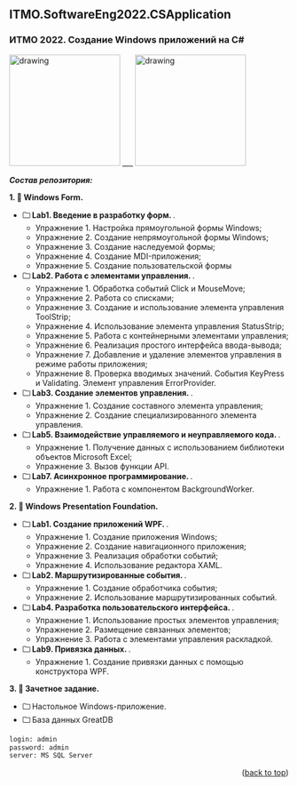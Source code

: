 <a name="readme-top"></a>
## ITMO.SoftwareEng2022.CSApplication 	   	
### ИТМО 2022. Создание Windows приложений на C#

<img src="https://ie.wampi.ru/2022/09/26/WF.jpg" alt="drawing" width="200"/> ___ <img src="https://ic.wampi.ru/2022/09/26/wpf.png" alt="drawing" width="200"/>

***Состав репозитория:***

<strong>1. &#128194; Windows Form. </strong> 

+ <strong>&#128448; Lab1. Введение в разработку форм. </strong>. 
  * Упражнение 1. Настройка прямоугольной формы Windows;
  * Упражнение 2. Создание непрямоугольной формы Windows;
  * Упражнение 3. Создание наследуемой формы;
  * Упражнение 4. Создание MDI-приложения;
  * Упражнение 5. Создание пользовательской формы
+ <strong>&#128448; Lab2. Работа с элементами управления. </strong>. 
  * Упражнение 1. Обработка событий Click и MouseMove;
  * Упражнение 2. Работа со списками;
  * Упражнение 3. Создание и использование элемента управления ToolStrip;
  * Упражнение 4. Использование элемента управления StatusStrip;
  * Упражнение 5. Работа с контейнерными элементами управления;
  * Упражнение 6. Реализация простого интерфейса ввода-вывода;
  * Упражнение 7. Добавление и удаление элементов управления в режиме работы приложения;
  * Упражнение 8. Проверка вводимых значений. События KeyPress и Validating. Элемент управления ErrorProvider.
+ <strong>&#128448; Lab3. Создание элементов управления. </strong>. 
  * Упражнение 1. Создание составного элемента управления;
  * Упражнение 2. Создание специализированного элемента управления.
+ <strong>&#128448; Lab5. Взаимодействие управляемого и неуправляемого кода. </strong>. 
  * Упражнение 1. Получение данных с использованием библиотеки объектов Microsoft Excel;
  * Упражнение 3. Вызов функции API.
+ <strong>&#128448; Lab7. Асинхронное программирование. </strong>. 
  * Упражнение 1. Работа с компонентом BackgroundWorker.

<strong>2. &#128194; Windows Presentation Foundation. </strong> 

+ <strong>&#128448; Lab1. Создание приложений WPF. </strong>. 
  * Упражнение 1. Создание приложения Windows;
  * Упражнение 2. Создание навигационного приложения;
  * Упражнение 3. Реализация обработки событий;
  * Упражнение 4. Использование редактора XAML.
+ <strong>&#128448; Lab2. Маршрутизированные события. </strong>. 
  * Упражнение 1. Создание обработчика события;
  * Упражнение 2. Использование маршрутизированных событий.
+ <strong>&#128448; Lab4. Разработка пользовательского интерфейса. </strong>. 
  * Упражнение 1. Использование простых элементов управления;
  * Упражнение 2. Размещение связанных элементов;
  * Упражнение 3. Работа с элементами управления раскладкой.
+ <strong>&#128448; Lab9. Привязка данных. </strong>. 
  * Упражнение 1. Создание привязки данных с помощью конструктора WPF.

<strong>3. &#128194; Зачетное задание. </strong> 

+ <strong>&#128448; </strong> Настольное Windows-приложение.
+ <strong>&#128448; </strong> База данных GreatDB 
```diff
login: admin
password: admin
server: MS SQL Server
```
<p align="right">(<a href="#readme-top">back to top</a>)</p>
